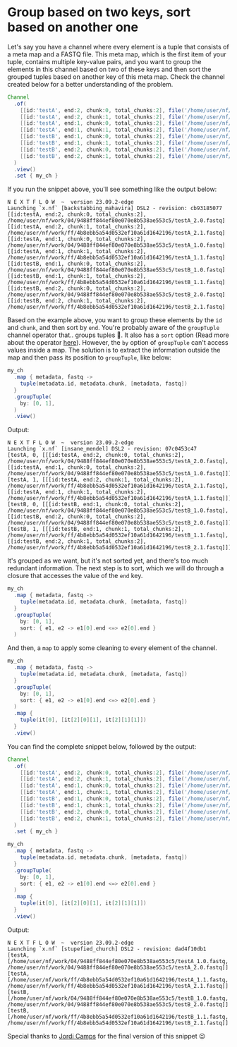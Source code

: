 # Group based on two keys, sort based on another one

Let's say you have a channel where every element is a tuple that consists of a 
meta map and a FASTQ file. This meta map, which is the first item of your tuple,
 contains multiple key-value pairs, and you want to group the elements in this 
channel based on two of these keys and then sort the grouped tuples based on 
another key of this meta map. Check the channel created below for a better 
understanding of the problem.

```Groovy
Channel
  .of(
    [[id:'testA', end:2, chunk:0, total_chunks:2], file('/home/user/nf/work/04/9488ff844ef80e070e8b538ae553c5/testA_2.0.fastq')],
    [[id:'testA', end:2, chunk:1, total_chunks:2], file('/home/user/nf/work/ff/4b8ebb5a54d0532ef10a61d1642196/testA_2.1.fastq')],
    [[id:'testA', end:1, chunk:0, total_chunks:2], file('/home/user/nf/work/04/9488ff844ef80e070e8b538ae553c5/testA_1.0.fastq')],
    [[id:'testA', end:1, chunk:1, total_chunks:2], file('/home/user/nf/work/ff/4b8ebb5a54d0532ef10a61d1642196/testA_1.1.fastq')],
    [[id:'testB', end:1, chunk:0, total_chunks:2], file('/home/user/nf/work/04/9488ff844ef80e070e8b538ae553c5/testB_1.0.fastq')],
    [[id:'testB', end:1, chunk:1, total_chunks:2], file('/home/user/nf/work/ff/4b8ebb5a54d0532ef10a61d1642196/testB_1.1.fastq')],
    [[id:'testB', end:2, chunk:0, total_chunks:2], file('/home/user/nf/work/04/9488ff844ef80e070e8b538ae553c5/testB_2.0.fastq')],
    [[id:'testB', end:2, chunk:1, total_chunks:2], file('/home/user/nf/work/ff/4b8ebb5a54d0532ef10a61d1642196/testB_2.1.fastq')]
  )
  .view()
  .set { my_ch }
```

If you run the snippet above, you'll see something like the output below:

```console
N E X T F L O W  ~  version 23.09.2-edge
Launching `x.nf` [backstabbing_mahavira] DSL2 - revision: cb93185077
[[id:testA, end:2, chunk:0, total_chunks:2], /home/user/nf/work/04/9488ff844ef80e070e8b538ae553c5/testA_2.0.fastq]
[[id:testA, end:2, chunk:1, total_chunks:2], /home/user/nf/work/ff/4b8ebb5a54d0532ef10a61d1642196/testA_2.1.fastq]
[[id:testA, end:1, chunk:0, total_chunks:2], /home/user/nf/work/04/9488ff844ef80e070e8b538ae553c5/testA_1.0.fastq]
[[id:testA, end:1, chunk:1, total_chunks:2], /home/user/nf/work/ff/4b8ebb5a54d0532ef10a61d1642196/testA_1.1.fastq]
[[id:testB, end:1, chunk:0, total_chunks:2], /home/user/nf/work/04/9488ff844ef80e070e8b538ae553c5/testB_1.0.fastq]
[[id:testB, end:1, chunk:1, total_chunks:2], /home/user/nf/work/ff/4b8ebb5a54d0532ef10a61d1642196/testB_1.1.fastq]
[[id:testB, end:2, chunk:0, total_chunks:2], /home/user/nf/work/04/9488ff844ef80e070e8b538ae553c5/testB_2.0.fastq]
[[id:testB, end:2, chunk:1, total_chunks:2], /home/user/nf/work/ff/4b8ebb5a54d0532ef10a61d1642196/testB_2.1.fastq]
```

Based on the example above, you want to group these elements by the `id` and 
`chunk`, and then sort by `end`. You're probably aware of the `groupTuple` 
channel operator that.. groups tuples 😬. It also has a `sort` option (Read 
more about the operator [here](https://github.com/nextflow-io/nextflow/blob/master/docs/operator.md#grouptuple)).
However, the `by` option of `groupTuple` can't access values inside a map. The 
solution is to extract the information outside the map and then pass its 
position to `groupTuple`, like below:

```Groovy
my_ch
  .map { metadata, fastq ->
    tuple(metadata.id, metadata.chunk, [metadata, fastq])
  }
  .groupTuple(
    by: [0, 1],
  )
  .view()
```

Output:
```console
N E X T F L O W  ~  version 23.09.2-edge
Launching `x.nf` [insane_mendel] DSL2 - revision: 07c0453c47
[testA, 0, [[[id:testA, end:2, chunk:0, total_chunks:2], /home/user/nf/work/04/9488ff844ef80e070e8b538ae553c5/testA_2.0.fastq], [[id:testA, end:1, chunk:0, total_chunks:2], /home/user/nf/work/04/9488ff844ef80e070e8b538ae553c5/testA_1.0.fastq]]]
[testA, 1, [[[id:testA, end:2, chunk:1, total_chunks:2], /home/user/nf/work/ff/4b8ebb5a54d0532ef10a61d1642196/testA_2.1.fastq], [[id:testA, end:1, chunk:1, total_chunks:2], /home/user/nf/work/ff/4b8ebb5a54d0532ef10a61d1642196/testA_1.1.fastq]]]
[testB, 0, [[[id:testB, end:1, chunk:0, total_chunks:2], /home/user/nf/work/04/9488ff844ef80e070e8b538ae553c5/testB_1.0.fastq], [[id:testB, end:2, chunk:0, total_chunks:2], /home/user/nf/work/04/9488ff844ef80e070e8b538ae553c5/testB_2.0.fastq]]]
[testB, 1, [[[id:testB, end:1, chunk:1, total_chunks:2], /home/user/nf/work/ff/4b8ebb5a54d0532ef10a61d1642196/testB_1.1.fastq], [[id:testB, end:2, chunk:1, total_chunks:2], /home/user/nf/work/ff/4b8ebb5a54d0532ef10a61d1642196/testB_2.1.fastq]]]
```

It's grouped as we want, but it's not sorted yet, and there's too much redundant
 information. The next step is to sort, which we will do through a closure that
 accesses the value of the `end` key.

```Groovy
my_ch
  .map { metadata, fastq ->
    tuple(metadata.id, metadata.chunk, [metadata, fastq])
  }
  .groupTuple(
    by: [0, 1],
    sort: { e1, e2 -> e1[0].end <=> e2[0].end }
  )
```

And then, a `map` to apply some cleaning to every element of the channel.

```Groovy
my_ch
  .map { metadata, fastq ->
    tuple(metadata.id, metadata.chunk, [metadata, fastq])
  }
  .groupTuple(
    by: [0, 1],
    sort: { e1, e2 -> e1[0].end <=> e2[0].end }
  )
  .map {
    tuple(it[0], [it[2][0][1], it[2][1][1]])
  }
  .view()
```

You can find the complete snippet below, followed by the output:

```Groovy
Channel
  .of(
    [[id:'testA', end:2, chunk:0, total_chunks:2], file('/home/user/nf/work/04/9488ff844ef80e070e8b538ae553c5/testA_2.0.fastq')],
    [[id:'testA', end:2, chunk:1, total_chunks:2], file('/home/user/nf/work/ff/4b8ebb5a54d0532ef10a61d1642196/testA_2.1.fastq')],
    [[id:'testA', end:1, chunk:0, total_chunks:2], file('/home/user/nf/work/04/9488ff844ef80e070e8b538ae553c5/testA_1.0.fastq')],
    [[id:'testA', end:1, chunk:1, total_chunks:2], file('/home/user/nf/work/ff/4b8ebb5a54d0532ef10a61d1642196/testA_1.1.fastq')],
    [[id:'testB', end:1, chunk:0, total_chunks:2], file('/home/user/nf/work/04/9488ff844ef80e070e8b538ae553c5/testB_1.0.fastq')],
    [[id:'testB', end:1, chunk:1, total_chunks:2], file('/home/user/nf/work/ff/4b8ebb5a54d0532ef10a61d1642196/testB_1.1.fastq')],
    [[id:'testB', end:2, chunk:0, total_chunks:2], file('/home/user/nf/work/04/9488ff844ef80e070e8b538ae553c5/testB_2.0.fastq')],
    [[id:'testB', end:2, chunk:1, total_chunks:2], file('/home/user/nf/work/ff/4b8ebb5a54d0532ef10a61d1642196/testB_2.1.fastq')]
  )
  .set { my_ch }

my_ch
  .map { metadata, fastq ->
    tuple(metadata.id, metadata.chunk, [metadata, fastq])
  }
  .groupTuple(
    by: [0, 1],
    sort: { e1, e2 -> e1[0].end <=> e2[0].end }
  )
  .map {
    tuple(it[0], [it[2][0][1], it[2][1][1]])
  }
  .view()
```

Output:
```console
N E X T F L O W  ~  version 23.09.2-edge
Launching `x.nf` [stupefied_church] DSL2 - revision: dad4f10db1
[testA, [/home/user/nf/work/04/9488ff844ef80e070e8b538ae553c5/testA_1.0.fastq, /home/user/nf/work/04/9488ff844ef80e070e8b538ae553c5/testA_2.0.fastq]]
[testA, [/home/user/nf/work/ff/4b8ebb5a54d0532ef10a61d1642196/testA_1.1.fastq, /home/user/nf/work/ff/4b8ebb5a54d0532ef10a61d1642196/testA_2.1.fastq]]
[testB, [/home/user/nf/work/04/9488ff844ef80e070e8b538ae553c5/testB_1.0.fastq, /home/user/nf/work/04/9488ff844ef80e070e8b538ae553c5/testB_2.0.fastq]]
[testB, [/home/user/nf/work/ff/4b8ebb5a54d0532ef10a61d1642196/testB_1.1.fastq, /home/user/nf/work/ff/4b8ebb5a54d0532ef10a61d1642196/testB_2.1.fastq]]
```

Special thanks to [Jordi Camps](https://nextflow.slack.com/archives/C02T98A23U7/p1696157256425859?thread_ts=1696063828.674549&cid=C02T98A23U7) for the final version of this snippet 😉
